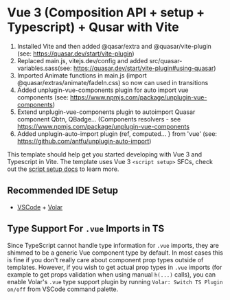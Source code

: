 # Vue 3 (Composition API + setup + Typescript) + Qusar with Vite
1) Installed Vite and then added @qasar/extra and @quasar/vite-plugin (see: https://quasar.dev/start/vite-plugin)
2) Replaced main.js, vitejs.dev/config  and added src/quasar-variables.sass(see: https://quasar.dev/start/vite-plugin#using-quasar)
3) Imported Animate functions in main.js (import @quasar/extras/animate/fadeIn.css) so now can used in transitions
4) Added unplugin-vue-components plugin for auto import vue components (see: https://www.npmjs.com/package/unplugin-vue-components)
5) Extend unplugin-vue-components plugin to autoimport Quasar component Qbtn, QBadge... (Components resolvers - see https://www.npmjs.com/package/unplugin-vue-components
6) Added unplugin-auto-import plugin (ref, computed... } from 'vue' (see: https://github.com/antfu/unplugin-auto-import)


This template should help get you started developing with Vue 3 and Typescript in Vite. The template uses Vue 3 `<script setup>` SFCs, check out the [script setup docs](https://v3.vuejs.org/api/sfc-script-setup.html#sfc-script-setup) to learn more.

## Recommended IDE Setup

- [VSCode](https://code.visualstudio.com/) + [Volar](https://marketplace.visualstudio.com/items?itemName=johnsoncodehk.volar)

## Type Support For `.vue` Imports in TS

Since TypeScript cannot handle type information for `.vue` imports, they are shimmed to be a generic Vue component type by default. In most cases this is fine if you don't really care about component prop types outside of templates. However, if you wish to get actual prop types in `.vue` imports (for example to get props validation when using manual `h(...)` calls), you can enable Volar's `.vue` type support plugin by running `Volar: Switch TS Plugin on/off` from VSCode command palette.

